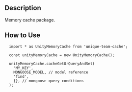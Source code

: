 ## Description

Memory cache package.

## How to Use

```
  import * as UnityMemoryCache from 'unique-team-cache';

  const unityMemoryCache = new UnityMemoryCache();

  unityMemoryCache.cacheGetOrQueryAndSet(
    'MY_KEY',
    MONGOOSE_MODEL, // model reference
    'find',
    {}, // mongoose query conditions
  );
```
